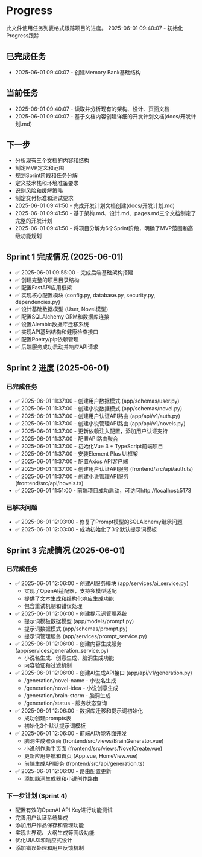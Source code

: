 # Progress

此文件使用任务列表格式跟踪项目的进度。
2025-06-01 09:40:07 - 初始化Progress跟踪

## 已完成任务

* 2025-06-01 09:40:07 - 创建Memory Bank基础结构

## 当前任务

* 2025-06-01 09:40:07 - 读取并分析现有的架构、设计、页面文档
* 2025-06-01 09:40:07 - 基于文档内容创建详细的开发计划文档(docs/开发计划.md)

## 下一步

* 分析现有三个文档的内容和结构
* 制定MVP定义和范围
* 规划Sprint阶段和任务分解
* 定义技术栈和环境准备要求
* 识别风险和缓解策略
* 制定交付标准和测试要求
* 2025-06-01 09:41:50 - 完成开发计划文档创建(docs/开发计划.md)
* 2025-06-01 09:41:50 - 基于架构.md、设计.md、pages.md三个文档制定了完整的开发计划
* 2025-06-01 09:41:50 - 将项目分解为6个Sprint阶段，明确了MVP范围和高级功能规划

## Sprint 1 完成情况 (2025-06-01)

* ✅ 2025-06-01 09:55:00 - 完成后端基础架构搭建
* ✅ 创建完整的项目目录结构
* ✅ 配置FastAPI应用框架
* ✅ 实现核心配置模块 (config.py, database.py, security.py, dependencies.py)
* ✅ 设计基础数据模型 (User, Novel模型)
* ✅ 配置SQLAlchemy ORM和数据库连接
* ✅ 设置Alembic数据库迁移系统
* ✅ 实现API基础结构和健康检查接口
* ✅ 配置Poetry/pip依赖管理
* ✅ 后端服务成功启动并响应API请求
## Sprint 2 进度 (2025-06-01)

### 已完成任务
* ✅ 2025-06-01 11:37:00 - 创建用户数据模式 (app/schemas/user.py)
* ✅ 2025-06-01 11:37:00 - 创建小说数据模式 (app/schemas/novel.py)
* ✅ 2025-06-01 11:37:00 - 创建用户认证API路由 (app/api/v1/auth.py)
* ✅ 2025-06-01 11:37:00 - 创建小说管理API路由 (app/api/v1/novels.py)
* ✅ 2025-06-01 11:37:00 - 更新依赖注入配置，添加用户认证支持
* ✅ 2025-06-01 11:37:00 - 配置API路由聚合
* ✅ 2025-06-01 11:37:00 - 初始化Vue 3 + TypeScript前端项目
* ✅ 2025-06-01 11:37:00 - 安装Element Plus UI框架
* ✅ 2025-06-01 11:37:00 - 配置Axios API客户端
* ✅ 2025-06-01 11:37:00 - 创建用户认证API服务 (frontend/src/api/auth.ts)
* ✅ 2025-06-01 11:37:00 - 创建小说管理API服务 (frontend/src/api/novels.ts)
* ✅ 2025-06-01 11:51:00 - 前端项目成功启动，可访问http://localhost:5173

### 已解决问题
* ✅ 2025-06-01 12:03:00 - 修复了Prompt模型的SQLAlchemy继承问题
* ✅ 2025-06-01 12:03:00 - 成功初始化了3个默认提示词模板

## Sprint 3 完成情况 (2025-06-01)

### 已完成任务
* ✅ 2025-06-01 12:06:00 - 创建AI服务模块 (app/services/ai_service.py)
  - 实现了OpenAI适配器，支持多模型适配
  - 提供了文本生成和结构化响应生成功能
  - 包含重试机制和错误处理
* ✅ 2025-06-01 12:06:00 - 创建提示词管理系统
  - 提示词模板数据模型 (app/models/prompt.py)
  - 提示词数据模式 (app/schemas/prompt.py)
  - 提示词管理服务 (app/services/prompt_service.py)
* ✅ 2025-06-01 12:06:00 - 创建内容生成服务 (app/services/generation_service.py)
  - 小说名生成、创意生成、脑洞生成功能
  - 内容验证和过滤机制
* ✅ 2025-06-01 12:06:00 - 创建AI生成API接口 (app/api/v1/generation.py)
  - /generation/novel-name - 小说名生成
  - /generation/novel-idea - 小说创意生成
  - /generation/brain-storm - 脑洞生成
  - /generation/status - 服务状态查询
* ✅ 2025-06-01 12:06:00 - 数据库迁移和提示词初始化
  - 成功创建prompts表
  - 初始化3个默认提示词模板
* ✅ 2025-06-01 12:06:00 - 前端AI功能界面开发
  - 脑洞生成器页面 (frontend/src/views/BrainGenerator.vue)
  - 小说创作助手页面 (frontend/src/views/NovelCreate.vue)
  - 更新应用导航和首页 (App.vue, HomeView.vue)
  - 前端生成API服务 (frontend/src/api/generation.ts)
* ✅ 2025-06-01 12:06:00 - 路由配置更新
  - 添加脑洞生成器和小说创作路由

### 下一步计划 (Sprint 4)
* 配置有效的OpenAI API Key进行功能测试
* 完善用户认证系统集成
* 添加用户作品保存和管理功能
* 实现世界观、大纲生成等高级功能
* 优化UI/UX和响应式设计
* 添加错误处理和用户反馈机制